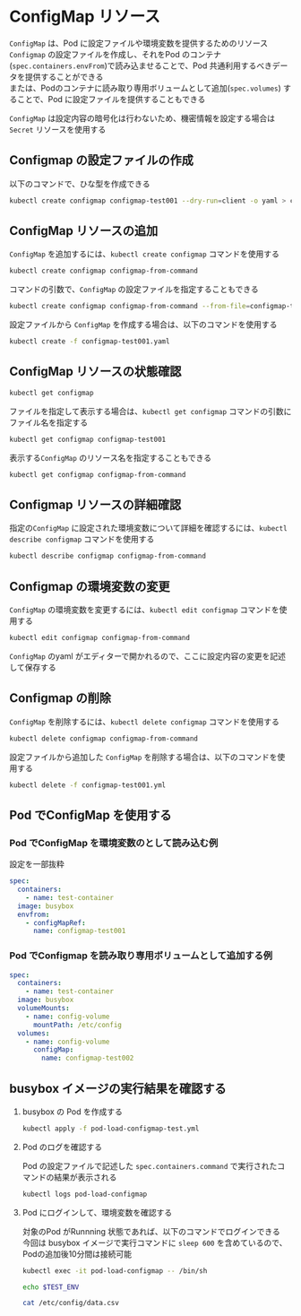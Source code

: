 # ConfigMap リソース

`ConfigMap` は、Pod に設定ファイルや環境変数を提供するためのリソース  
`Configmap` の設定ファイルを作成し、それをPod のコンテナ(`spec.containers.envFrom`)で読み込ませることで、Pod 共通利用するべきデータを提供することができる  
または、Podのコンテナに読み取り専用ボリュームとして追加(`spec.volumes`) することで、Pod に設定ファイルを提供することもできる

`ConfigMap` は設定内容の暗号化は行わないため、機密情報を設定する場合は `Secret` リソースを使用する

## Configmap の設定ファイルの作成

以下のコマンドで、ひな型を作成できる

```bash
kubectl create configmap configmap-test001 --dry-run=client -o yaml > configmap-test001.yml
```

## ConfigMap リソースの追加

`ConfigMap` を追加するには、`kubectl create configmap` コマンドを使用する

```bash
kubectl create configmap configmap-from-command
```

コマンドの引数で、`ConfigMap` の設定ファイルを指定することもできる

```bash
kubectl create configmap configmap-from-command --from-file=configmap-test001.yml
```

設定ファイルから `ConfigMap` を作成する場合は、以下のコマンドを使用する

```bash
kubectl create -f configmap-test001.yaml
```

## ConfigMap リソースの状態確認

```bash
kubectl get configmap
```

ファイルを指定して表示する場合は、`kubectl get configmap` コマンドの引数にファイル名を指定する

```bash
kubectl get configmap configmap-test001
```

表示する`ConfigMap` のリソース名を指定することもできる

```bash
kubectl get configmap configmap-from-command
```

## Configmap リソースの詳細確認

指定の`ConfigMap` に設定された環境変数について詳細を確認するには、`kubectl describe configmap` コマンドを使用する

```bash
kubectl describe configmap configmap-from-command
```

## Configmap の環境変数の変更

`ConfigMap` の環境変数を変更するには、`kubectl edit configmap` コマンドを使用する

```bash
kubectl edit configmap configmap-from-command
```

`ConfigMap` のyaml がエディターで開かれるので、ここに設定内容の変更を記述して保存する

## Configmap の削除

`ConfigMap` を削除するには、`kubectl delete configmap` コマンドを使用する

```bash
kubectl delete configmap configmap-from-command
```

設定ファイルから追加した `ConfigMap` を削除する場合は、以下のコマンドを使用する

```bash
kubectl delete -f configmap-test001.yml
```

## Pod でConfigMap を使用する

### Pod でConfigMap を環境変数のとして読み込む例

設定を一部抜粋

```yaml
spec:
  containers:
    - name: test-container
  image: busybox
  envfrom:
    - configMapRef:
      name: configmap-test001
```

### Pod でConfigmap を読み取り専用ボリュームとして追加する例

```yaml
spec:
  containers:
    - name: test-container
  image: busybox
  volumeMounts:
    - name: config-volume
      mountPath: /etc/config
  volumes:
    - name: config-volume
      configMap:
        name: configmap-test002
```

## busybox イメージの実行結果を確認する

1. busybox の Pod を作成する  

    ```bash
    kubectl apply -f pod-load-configmap-test.yml
    ```

2. Pod のログを確認する

    Pod の設定ファイルで記述した `spec.containers.command` で実行されたコマンドの結果が表示される

    ```bash
    kubectl logs pod-load-configmap
    ```

3. Pod にログインして、環境変数を確認する

    対象のPod がRunnning 状態であれば、以下のコマンドでログインできる  
    今回は busybox イメージで実行コマンドに `sleep 600` を含めているので、Podの追加後10分間は接続可能

    ```bash
    kubectl exec -it pod-load-configmap -- /bin/sh
    ```

    ```bash
    echo $TEST_ENV
    ```

    ```bash
    cat /etc/config/data.csv
    ```
